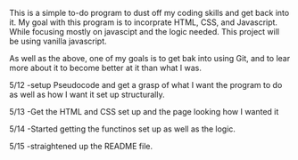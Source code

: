 This is a simple to-do program to dust off my coding skills and get back into it.
My goal with this program is to incorprate HTML, CSS, and Javascript.  While focusing mostly on javascipt and the logic needed.
This project will be using vanilla javascript.

As well as the above, one of my goals is to get bak into using Git, and to lear more about it to become better at it than what I was. 

5/12
-setup Pseudocode and get a grasp of what I want the program to do as well as how I want it set up structurally. 

5/13
-Get the HTML and CSS set up and the page looking how I wanted it

5/14
-Started getting the functinos set up as well as the logic.  

5/15
-straightened up the README file.